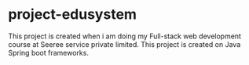 # project-edusystem
This project is created when i am doing my Full-stack web development course at Seeree service private limited. This project is created on Java Spring boot frameworks.
